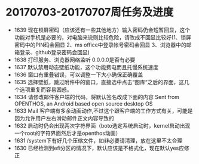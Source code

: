 # 20170703-20170707周任务及进度

  - 1639 现在锁屏密码（应该还有一些其他地方）输入密码仍会短暂回显，这个功能对手机是必要的，对电脑来说则比较危险，请改成不回显比较好(1、锁屏密码中的PIN码会回显 2、ms office中登录帐号密码会回显 3、浏览器中的邮箱登录、github登录密码会回显)
  - 1638 打印服务、浏览器网络监听 0.0.0.0是否有必要
  - 1637 默认禁用动态壁纸功能，这个功能费电而且托慢系统速度
  - 1636 窗口有重叠错误，可以调整一下大小确保正确覆盖
  - 1635 选择壁纸，跳过附件中的窗口，直接选中点击“图库“之后的界面，这几个选项重复而容易困惑。
  - 1634 请修改邮件客户端的代码，将默认签名改成下面的内容 Sent from OPENTHOS, an Android based open source desktop OS
  - 1633 Mail 客户端有多余动画动作,不过这个跟客户端的工作方式有关，可能是因为允许用户左右滑动邮件正文内容导致的
  - 1632 启动时仍会出现两次字符界面（boto选定系统启动时，kernel启动出现一个root的字符界面然后才是openthos动画）
  - 1631 /system下有好几个压缩文件，如非必要请清理，放在这里不太合理
  - 1630 已经检测到efi分区的情况下，默认应该是不格式化，现在默认yes应修正
